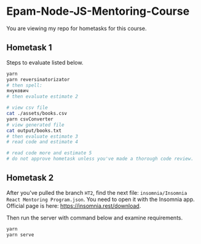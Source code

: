 # Epam-Node-JS-Mentoring-Course

You are viewing my repo for hometasks for this course.

## Hometask 1

Steps to evaluate listed below.

```sh
yarn
yarn reversinatorizator
# then spell:
янукович
# then evaluate estimate 2
```

```sh
# view csv file
cat ./assets/books.csv
yarn csvConverter
# view generated file
cat output/books.txt
# then evaluate estimate 3
# read code and estimate 4
```
```sh
# read code more and estimate 5
# do not approve hometask unless you've made a thorough code review.
```

## Hometask 2

After you've pulled the branch `HT2`, find the next file: `insomnia/Insomnia React Mentoring Program.json`. You need to open it with the Insomnia app. Official page is here: https://insomnia.rest/download.

Then run the server with command below and examine requirements.
```sh
yarn
yarn serve
```